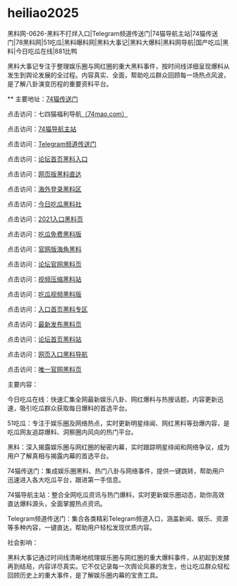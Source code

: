 # heiliao2025
黑料网-0626-黑料不打烊入口|Telegram频道传送门|74猫导航主站|74猫传送门|78黑料网|51吃瓜|黑料曝料网|黑料大事记|黑料大爆料|黑料网导航|国产吃瓜|黑料|今日吃瓜在线|881比鸭

黑料大事记专注于整理娱乐圈与网红圈的重大黑料事件，按时间线详细呈现爆料从发生到舆论发展的全过程。内容真实、全面，帮助吃瓜群众回顾每一场热点风波，是了解八卦演变历程的重要资料平台。

** 主要地址：<a href="https://74mao.com/">74猫传送门</a>

点击访问：七四猫福利导航<a href="https://74mao.com/">（74mao.com）</a>

点击访问：<a href="https://74mao.com/">74猫导航主站</a>

点击访问：<a href="https://74mao.com/">Telegram频道传送门</a>

点击访问：<a href="https://hj-955.pages.dev/">论坛首页黑料入口</a>  

点击访问：<a href="https://hj-956.pages.dev/">网页版黑料直达</a>  

点击访问：<a href="https://hj-957.pages.dev/">海外登录黑料区</a>  

点击访问：<a href="https://hj-958.pages.dev/">今日吃瓜黑料社</a>  

点击访问：<a href="https://hj-959.pages.dev/">2021入口黑料页</a>  

点击访问：<a href="https://hj-960.pages.dev/">吃瓜免费黑料版</a>  

点击访问：<a href="https://hj-961.pages.dev/">官网版海角黑料</a>  

点击访问：<a href="https://hj-962.pages.dev/">论坛官网黑料页</a>  

点击访问：<a href="https://hj-843.pages.dev/">视频压缩黑料站</a>  

点击访问：<a href="https://hj-846.pages.dev/">吃瓜视频黑料版</a>  

点击访问：<a href="https://hj-950.pages.dev/">入口首页黑料专区</a>  

点击访问：<a href="https://hj-951.pages.dev/">最新发布黑料页</a>  

点击访问：<a href="https://hj-952.pages.dev/">论坛首页黑料站</a>  

点击访问：<a href="https://hj-953.pages.dev/">网页入口黑料导航</a>  

点击访问：<a href="https://hj-954.pages.dev/">唯一官网黑料页</a>  

主要内容：

今日吃瓜在线：快速汇集全网最新娱乐八卦、网红爆料与热搜话题，内容更新迅速，吸引吃瓜群众获取每日爆料的首选平台。

51吃瓜：专注于娱乐圈及网络热点，实时更新明星绯闻、网红黑料等劲爆内容，是吃瓜网友追踪爆料、洞察圈内风向的热门平台。

黑料：深入揭露娱乐圈与网红圈的秘密内幕，实时跟踪明星绯闻和网络争议，成为用户了解真相与揭露内幕的首选平台。

74猫传送门：集成娱乐圈黑料、热门八卦与网络事件，提供一键跳转，帮助用户迅速进入各大吃瓜平台，跟进第一手信息。

74猫导航主站：整合全网吃瓜资讯与热门爆料，实时更新娱乐圈动态，助你高效直达爆料源头，全面掌握热点资讯。

Telegram频道传送门：集合各类精彩Telegram频道入口，涵盖新闻、娱乐、资源等多种内容，一键直达，帮助用户轻松发现优质内容。

社会影响：

黑料大事记通过时间线清晰地梳理娱乐圈与网红圈的重大爆料事件，从初起到发酵再到结局，内容详尽真实。它不仅记录每一次舆论风暴的发生，也让吃瓜群众轻松回顾历史上的重大事件，是了解娱乐圈内幕的宝贵工具。

<span style="display:none;">[Canonical link](https://github.com/viv20250626/viv6）</span>
